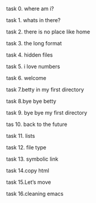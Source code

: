 task 0. where am i?

task 1. whats in there?

task 2. there is no place like home

task 3. the long format

task 4. hidden files

task 5. i love numbers

task 6. welcome

task 7.betty in my first directory

task 8.bye bye betty
 
task 9. bye bye my first directory

tas 10. back to the future

task 11. lists

task 12. file type

task 13. symbolic link

task 14.copy html 

task 15.Let’s move

task 16.cleaning emacs
